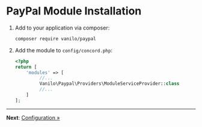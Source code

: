 # PayPal Module Installation

1. Add to your application via composer:
    ```bash
    composer require vanilo/paypal 
    ```
2. Add the module to `config/concord.php`:
    ```php
    <?php
    return [
        'modules' => [
             //...
             Vanilo\Paypal\Providers\ModuleServiceProvider::class
             //...
        ]
    ]; 
    ```

---

**Next**: [Configuration &raquo;](configuration.md)
